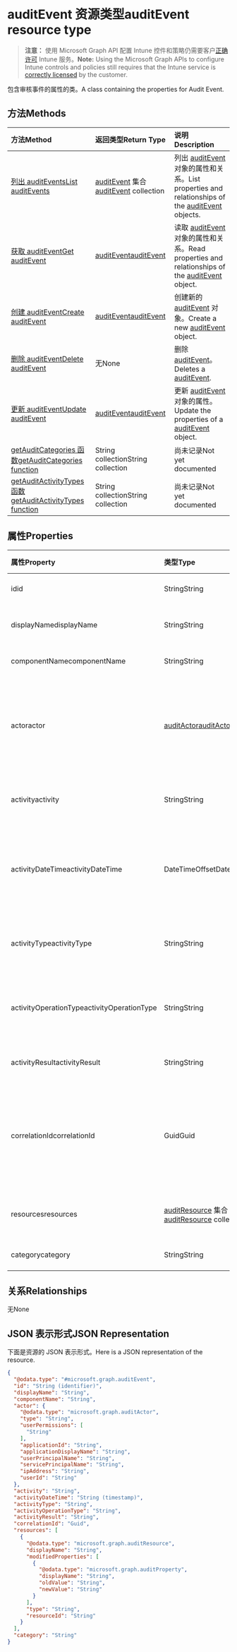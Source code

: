 # <a name="auditevent-resource-type"></a><span data-ttu-id="679e0-101">auditEvent 资源类型</span><span class="sxs-lookup"><span data-stu-id="679e0-101">auditEvent resource type</span></span>

> <span data-ttu-id="679e0-102">**注意：** 使用 Microsoft Graph API 配置 Intune 控件和策略仍需要客户[正确许可](https://go.microsoft.com/fwlink/?linkid=839381) Intune 服务。</span><span class="sxs-lookup"><span data-stu-id="679e0-102">**Note:** Using the Microsoft Graph APIs to configure Intune controls and policies still requires that the Intune service is [correctly licensed](https://go.microsoft.com/fwlink/?linkid=839381) by the customer.</span></span>

<span data-ttu-id="679e0-103">包含审核事件的属性的类。</span><span class="sxs-lookup"><span data-stu-id="679e0-103">A class containing the properties for Audit Event.</span></span>
## <a name="methods"></a><span data-ttu-id="679e0-104">方法</span><span class="sxs-lookup"><span data-stu-id="679e0-104">Methods</span></span>
|<span data-ttu-id="679e0-105">方法</span><span class="sxs-lookup"><span data-stu-id="679e0-105">Method</span></span>|<span data-ttu-id="679e0-106">返回类型</span><span class="sxs-lookup"><span data-stu-id="679e0-106">Return Type</span></span>|<span data-ttu-id="679e0-107">说明</span><span class="sxs-lookup"><span data-stu-id="679e0-107">Description</span></span>|
|:---|:---|:---|
|[<span data-ttu-id="679e0-108">列出 auditEvents</span><span class="sxs-lookup"><span data-stu-id="679e0-108">List auditEvents</span></span>](../api/intune_auditing_auditevent_list.md)|<span data-ttu-id="679e0-109">[auditEvent](../resources/intune_auditing_auditevent.md) 集合</span><span class="sxs-lookup"><span data-stu-id="679e0-109">[auditEvent](../resources/intune_auditing_auditevent.md) collection</span></span>|<span data-ttu-id="679e0-110">列出 [auditEvent](../resources/intune_auditing_auditevent.md) 对象的属性和关系。</span><span class="sxs-lookup"><span data-stu-id="679e0-110">List properties and relationships of the [auditEvent](../resources/intune_auditing_auditevent.md) objects.</span></span>|
|[<span data-ttu-id="679e0-111">获取 auditEvent</span><span class="sxs-lookup"><span data-stu-id="679e0-111">Get auditEvent</span></span>](../api/intune_auditing_auditevent_get.md)|[<span data-ttu-id="679e0-112">auditEvent</span><span class="sxs-lookup"><span data-stu-id="679e0-112">auditEvent</span></span>](../resources/intune_auditing_auditevent.md)|<span data-ttu-id="679e0-113">读取 [auditEvent](../resources/intune_auditing_auditevent.md) 对象的属性和关系。</span><span class="sxs-lookup"><span data-stu-id="679e0-113">Read properties and relationships of the [auditEvent](../resources/intune_auditing_auditevent.md) object.</span></span>|
|[<span data-ttu-id="679e0-114">创建 auditEvent</span><span class="sxs-lookup"><span data-stu-id="679e0-114">Create auditEvent</span></span>](../api/intune_auditing_auditevent_create.md)|[<span data-ttu-id="679e0-115">auditEvent</span><span class="sxs-lookup"><span data-stu-id="679e0-115">auditEvent</span></span>](../resources/intune_auditing_auditevent.md)|<span data-ttu-id="679e0-116">创建新的 [auditEvent](../resources/intune_auditing_auditevent.md) 对象。</span><span class="sxs-lookup"><span data-stu-id="679e0-116">Create a new [auditEvent](../resources/intune_auditing_auditevent.md) object.</span></span>|
|[<span data-ttu-id="679e0-117">删除 auditEvent</span><span class="sxs-lookup"><span data-stu-id="679e0-117">Delete auditEvent</span></span>](../api/intune_auditing_auditevent_delete.md)|<span data-ttu-id="679e0-118">无</span><span class="sxs-lookup"><span data-stu-id="679e0-118">None</span></span>|<span data-ttu-id="679e0-119">删除 [auditEvent](../resources/intune_auditing_auditevent.md)。</span><span class="sxs-lookup"><span data-stu-id="679e0-119">Deletes a [auditEvent](../resources/intune_auditing_auditevent.md).</span></span>|
|[<span data-ttu-id="679e0-120">更新 auditEvent</span><span class="sxs-lookup"><span data-stu-id="679e0-120">Update auditEvent</span></span>](../api/intune_auditing_auditevent_update.md)|[<span data-ttu-id="679e0-121">auditEvent</span><span class="sxs-lookup"><span data-stu-id="679e0-121">auditEvent</span></span>](../resources/intune_auditing_auditevent.md)|<span data-ttu-id="679e0-122">更新 [auditEvent](../resources/intune_auditing_auditevent.md) 对象的属性。</span><span class="sxs-lookup"><span data-stu-id="679e0-122">Update the properties of a [auditEvent](../resources/intune_auditing_auditevent.md) object.</span></span>|
|[<span data-ttu-id="679e0-123">getAuditCategories 函数</span><span class="sxs-lookup"><span data-stu-id="679e0-123">getAuditCategories function</span></span>](../api/intune_auditing_auditevent_getauditcategories.md)|<span data-ttu-id="679e0-124">String collection</span><span class="sxs-lookup"><span data-stu-id="679e0-124">String collection</span></span>|<span data-ttu-id="679e0-125">尚未记录</span><span class="sxs-lookup"><span data-stu-id="679e0-125">Not yet documented</span></span>|
|[<span data-ttu-id="679e0-126">getAuditActivityTypes 函数</span><span class="sxs-lookup"><span data-stu-id="679e0-126">getAuditActivityTypes function</span></span>](../api/intune_auditing_auditevent_getauditactivitytypes.md)|<span data-ttu-id="679e0-127">String collection</span><span class="sxs-lookup"><span data-stu-id="679e0-127">String collection</span></span>|<span data-ttu-id="679e0-128">尚未记录</span><span class="sxs-lookup"><span data-stu-id="679e0-128">Not yet documented</span></span>|

## <a name="properties"></a><span data-ttu-id="679e0-129">属性</span><span class="sxs-lookup"><span data-stu-id="679e0-129">Properties</span></span>
|<span data-ttu-id="679e0-130">属性</span><span class="sxs-lookup"><span data-stu-id="679e0-130">Property</span></span>|<span data-ttu-id="679e0-131">类型</span><span class="sxs-lookup"><span data-stu-id="679e0-131">Type</span></span>|<span data-ttu-id="679e0-132">说明</span><span class="sxs-lookup"><span data-stu-id="679e0-132">Description</span></span>|
|:---|:---|:---|
|<span data-ttu-id="679e0-133">id</span><span class="sxs-lookup"><span data-stu-id="679e0-133">id</span></span>|<span data-ttu-id="679e0-134">String</span><span class="sxs-lookup"><span data-stu-id="679e0-134">String</span></span>|<span data-ttu-id="679e0-135">实体的键。</span><span class="sxs-lookup"><span data-stu-id="679e0-135">Key of the entity.</span></span>|
|<span data-ttu-id="679e0-136">displayName</span><span class="sxs-lookup"><span data-stu-id="679e0-136">displayName</span></span>|<span data-ttu-id="679e0-137">String</span><span class="sxs-lookup"><span data-stu-id="679e0-137">String</span></span>|<span data-ttu-id="679e0-138">事件显示名称。</span><span class="sxs-lookup"><span data-stu-id="679e0-138">Event display name.</span></span>|
|<span data-ttu-id="679e0-139">componentName</span><span class="sxs-lookup"><span data-stu-id="679e0-139">componentName</span></span>|<span data-ttu-id="679e0-140">String</span><span class="sxs-lookup"><span data-stu-id="679e0-140">String</span></span>|<span data-ttu-id="679e0-141">组件名称。</span><span class="sxs-lookup"><span data-stu-id="679e0-141">Component name.</span></span>|
|<span data-ttu-id="679e0-142">actor</span><span class="sxs-lookup"><span data-stu-id="679e0-142">actor</span></span>|[<span data-ttu-id="679e0-143">auditActor</span><span class="sxs-lookup"><span data-stu-id="679e0-143">auditActor</span></span>](../resources/intune_auditing_auditactor.md)|<span data-ttu-id="679e0-144">与审核事件关联的 AAD 用户和应用程序。</span><span class="sxs-lookup"><span data-stu-id="679e0-144">AAD user and application that are associated with the audit event.</span></span>|
|<span data-ttu-id="679e0-145">activity</span><span class="sxs-lookup"><span data-stu-id="679e0-145">activity</span></span>|<span data-ttu-id="679e0-146">String</span><span class="sxs-lookup"><span data-stu-id="679e0-146">String</span></span>|<span data-ttu-id="679e0-147">活动的友好名称。</span><span class="sxs-lookup"><span data-stu-id="679e0-147">Friendly name of the activity.</span></span>|
|<span data-ttu-id="679e0-148">activityDateTime</span><span class="sxs-lookup"><span data-stu-id="679e0-148">activityDateTime</span></span>|<span data-ttu-id="679e0-149">DateTimeOffset</span><span class="sxs-lookup"><span data-stu-id="679e0-149">DateTimeOffset</span></span>|<span data-ttu-id="679e0-150">执行活动时的日期时间（UTC 时间）。</span><span class="sxs-lookup"><span data-stu-id="679e0-150">The date time in UTC when the activity was performed.</span></span>|
|<span data-ttu-id="679e0-151">activityType</span><span class="sxs-lookup"><span data-stu-id="679e0-151">activityType</span></span>|<span data-ttu-id="679e0-152">String</span><span class="sxs-lookup"><span data-stu-id="679e0-152">String</span></span>|<span data-ttu-id="679e0-153">执行的活动类型。</span><span class="sxs-lookup"><span data-stu-id="679e0-153">The type of activity that was being performed.</span></span>|
|<span data-ttu-id="679e0-154">activityOperationType</span><span class="sxs-lookup"><span data-stu-id="679e0-154">activityOperationType</span></span>|<span data-ttu-id="679e0-155">String</span><span class="sxs-lookup"><span data-stu-id="679e0-155">String</span></span>|<span data-ttu-id="679e0-156">活动的 HTTP 操作类型。</span><span class="sxs-lookup"><span data-stu-id="679e0-156">The HTTP operation type of the activity.</span></span>|
|<span data-ttu-id="679e0-157">activityResult</span><span class="sxs-lookup"><span data-stu-id="679e0-157">activityResult</span></span>|<span data-ttu-id="679e0-158">String</span><span class="sxs-lookup"><span data-stu-id="679e0-158">String</span></span>|<span data-ttu-id="679e0-159">活动结果。</span><span class="sxs-lookup"><span data-stu-id="679e0-159">The result of the activity.</span></span>|
|<span data-ttu-id="679e0-160">correlationId</span><span class="sxs-lookup"><span data-stu-id="679e0-160">correlationId</span></span>|<span data-ttu-id="679e0-161">Guid</span><span class="sxs-lookup"><span data-stu-id="679e0-161">Guid</span></span>|<span data-ttu-id="679e0-162">用于关联系统内的活动的客户端请求 ID。</span><span class="sxs-lookup"><span data-stu-id="679e0-162">The client request Id that is used to correlate activity within the system.</span></span>|
|<span data-ttu-id="679e0-163">resources</span><span class="sxs-lookup"><span data-stu-id="679e0-163">resources</span></span>|<span data-ttu-id="679e0-164">[auditResource](../resources/intune_auditing_auditresource.md) 集合</span><span class="sxs-lookup"><span data-stu-id="679e0-164">[auditResource](../resources/intune_auditing_auditresource.md) collection</span></span>|<span data-ttu-id="679e0-165">正在修改的资源。</span><span class="sxs-lookup"><span data-stu-id="679e0-165">Resources being modified.</span></span>|
|<span data-ttu-id="679e0-166">category</span><span class="sxs-lookup"><span data-stu-id="679e0-166">category</span></span>|<span data-ttu-id="679e0-167">String</span><span class="sxs-lookup"><span data-stu-id="679e0-167">String</span></span>|<span data-ttu-id="679e0-168">审核类别。</span><span class="sxs-lookup"><span data-stu-id="679e0-168">Audit category.</span></span>|

## <a name="relationships"></a><span data-ttu-id="679e0-169">关系</span><span class="sxs-lookup"><span data-stu-id="679e0-169">Relationships</span></span>
<span data-ttu-id="679e0-170">无</span><span class="sxs-lookup"><span data-stu-id="679e0-170">None</span></span>
## <a name="json-representation"></a><span data-ttu-id="679e0-171">JSON 表示形式</span><span class="sxs-lookup"><span data-stu-id="679e0-171">JSON Representation</span></span>
<span data-ttu-id="679e0-172">下面是资源的 JSON 表示形式。</span><span class="sxs-lookup"><span data-stu-id="679e0-172">Here is a JSON representation of the resource.</span></span>
<!-- {
  "blockType": "resource",
  "keyProperty": "id",
  "@odata.type": "microsoft.graph.auditEvent"
}
-->
``` json
{
  "@odata.type": "#microsoft.graph.auditEvent",
  "id": "String (identifier)",
  "displayName": "String",
  "componentName": "String",
  "actor": {
    "@odata.type": "microsoft.graph.auditActor",
    "type": "String",
    "userPermissions": [
      "String"
    ],
    "applicationId": "String",
    "applicationDisplayName": "String",
    "userPrincipalName": "String",
    "servicePrincipalName": "String",
    "ipAddress": "String",
    "userId": "String"
  },
  "activity": "String",
  "activityDateTime": "String (timestamp)",
  "activityType": "String",
  "activityOperationType": "String",
  "activityResult": "String",
  "correlationId": "Guid",
  "resources": [
    {
      "@odata.type": "microsoft.graph.auditResource",
      "displayName": "String",
      "modifiedProperties": [
        {
          "@odata.type": "microsoft.graph.auditProperty",
          "displayName": "String",
          "oldValue": "String",
          "newValue": "String"
        }
      ],
      "type": "String",
      "resourceId": "String"
    }
  ],
  "category": "String"
}
```



